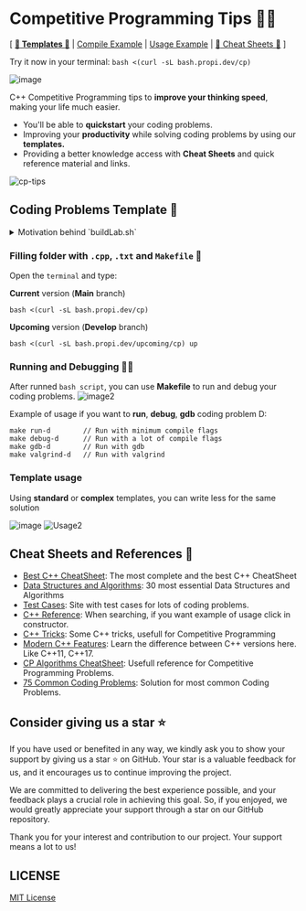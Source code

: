 # Competitive Programming Tips :ninja::dart:
[ [**:scroll: Templates :scroll:**](#filling-folder-with-cpp-txt-and-makefile-mag_right) | [Compile Example](#running-and-debugging-man_technologist) | [Usage Example](#template-usage) | [:page_facing_up: Cheat Sheets :page_facing_up:](#cheat-sheets-and-references-page_facing_up) ]

Try it now in your terminal: `bash <(curl -sL bash.propi.dev/cp)`

![image](https://github.com/propilideno/Competitive-Programming-Tips/assets/105776775/20ab9764-fdfa-4051-97f4-a8f9a9e48f8e)


C++ Competitive Programming tips to **improve your thinking speed**, making your life much easier.
- You'll be able to **quickstart** your coding problems.
- Improving your **productivity** while solving coding problems by using our **templates.**
- Providing a better knowledge access with **Cheat Sheets** and quick reference material and links.

![cp-tips](https://github.com/propilideno/Competitive-Programming-Tips/assets/105776775/ed7a636c-f4dd-4849-8e4f-6fa2e2bc5379)

## Coding Problems Template :scroll:
<details>
<summary> Motivation behind `buildLab.sh`</summary>

![image](https://github.com/propilideno/Competitive-Programming-Tips/assets/105776775/8d2599ac-167f-47ca-8789-3c7627996e73)

If you have to do lots of exercise and rewrite every single template, you don't need to do this anymore. With our templates, you can fill a folder with usefull files, perfect for your job.
</details>

### Filling folder with `.cpp`, `.txt` and `Makefile` :mag_right:
Open the `terminal` and type:

**Current** version (**Main** branch)
```
bash <(curl -sL bash.propi.dev/cp)
```
**Upcoming** version (**Develop** branch)
```
bash <(curl -sL bash.propi.dev/upcoming/cp) up
```

### Running and Debugging :man_technologist:
After runned `bash script`, you can use **Makefile** to run and debug your coding problems.
![image2](https://github.com/propilideno/Competitive-Programming-Tips/assets/105776775/24fbb977-bdee-425c-8f45-e27cdea67191)

Example of usage if you want to **run**, **debug**, **gdb** coding problem D:
```
make run-d        // Run with minimum compile flags 
make debug-d      // Run with a lot of compile flags
make gdb-d        // Run with gdb
make valgrind-d   // Run with valgrind
```

### Template usage
Using **standard** or **complex** templates, you can write less for the same solution

![image](https://github.com/propilideno/Competitive-Programming-Tips/assets/105776775/64f5749f-76ee-4801-bcc4-3f526dc0e25d)
![Usage2](https://github.com/propilideno/Competitive-Programming-Tips/assets/105776775/be5fab9d-f6ad-421d-b725-63deaaed7659)


## Cheat Sheets and References :page_facing_up:
- [Best C++ CheatSheet](https://hackingcpp.com/cpp/cheat_sheets.html): The most complete and the best C++ CheatSheet
- [Data Structures and Algorithms](https://dev.to/iuliagroza/complete-introduction-to-the-30-most-essential-data-structures-algorithms-43kd): 30 most essential Data Structures and Algorithms
- [Test Cases](https://www.udebug.com/): Site with test cases for lots of coding problems.
- [C++ Reference](https://cplusplus.com/reference/): When searching, if you want example of usage click in constructor.
- [C++ Tricks](https://www.geeksforgeeks.org/c-tricks-competitive-programming-c-11): Some C++ tricks, usefull for Competitive Programming
- [Modern C++ Features](https://github.com/AnthonyCalandra/modern-cpp-features): Learn the difference between C++ versions here. Like C++11, C++17.
- [CP Algorithms CheatSheet](https://github.com/hackslash-nitp/cheat-sheet): Usefull reference for Competitive Programming Problems.
- [75 Common Coding Problems](https://docs.google.com/spreadsheets/d/1awb62Klhzvmx_L0-ncXwItvjkg6Ngwrczx5qYNtCZhs/edit#gid=0): Solution for most common Coding Problems.

## Consider giving us a star :star:
If you have used or benefited in any way, we kindly ask you to show your support by giving us a star :star: on GitHub. Your star is a valuable feedback for us, and it encourages us to continue improving the project.

We are committed to delivering the best experience possible, and your feedback plays a crucial role in achieving this goal. So, if you enjoyed, we would greatly appreciate your support through a star on our GitHub repository.

Thank you for your interest and contribution to our project. Your support means a lot to us!

## LICENSE
[MIT License](LICENSE)
